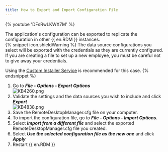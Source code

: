 ```yaml
---
title: How to Export and Import Configuration File
---
```

{% youtube 'DFsRwLKWX7M' %}  

The application's configuration can be exported to replicate the configuration in other {{ en.RDM }} instances.  
{% snippet icon.shieldWarning %}
The data source configurations you select will be exported with the credentials as they are currently configured. If you are creating a file to set up a new employee, you must be careful not to give away your credentials.  

Using the [Custom Installer Service](https://help.remotedesktopmanager.com/installation_custominstallerservice.html) is recommended for this case.
{% endsnippet %}


1. Go to ***File - Options - Export Options***  
![KB4260.png](/img/en/kb/KB4260.png)
1. Validate the settings and the data sources you wish to include and click ***Export***  
![KB4838.png](/img/en/kb/KB4838.png)
1. Save the RemoteDesktopManager.cfg file on your computer.
1. To import the configuration file, go to ***File - Options - Import Options.***
1. Select ***Import from a different file*** and select the exported RemoteDesktopManager.cfg file you created.
1. Select ***Use the selected configuration file as the new one*** and click ***Apply***
1. Restart {{ en.RDM }}
